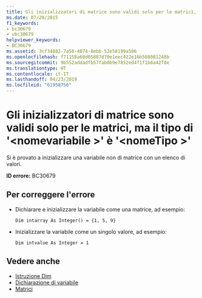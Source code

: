 ```yaml
---
title: Gli inizializzatori di matrice sono validi solo per le matrici, ma il tipo di '<variablename>'is'<typename>'
ms.date: 07/20/2015
f1_keywords:
- bc30679
- vbc30679
helpviewer_keywords:
- BC30679
ms.assetid: 3cf34882-7a58-4074-8ebb-52e58199a506
ms.openlocfilehash: f71158a60d05887d70e1eec422e16b508081248b
ms.sourcegitcommit: 9b552addadfb57fab0b9e7852ed4f1f1b8a42f8e
ms.translationtype: HT
ms.contentlocale: it-IT
ms.lasthandoff: 04/23/2019
ms.locfileid: "61958756"
---
```

# <a name="array-initializers-are-valid-only-for-arrays-but-the-type-of-variablename-is-typename"></a>Gli inizializzatori di matrice sono validi solo per le matrici, ma il tipo di '\<nomevariabile >' è '\<nomeTipo >'
Si è provato a inizializzare una variabile non di matrice con un elenco di valori.  
  
 **ID errore:** BC30679  
  
## <a name="to-correct-this-error"></a>Per correggere l'errore  
  
- Dichiarare e inizializzare la variabile come una matrice, ad esempio:  
  
     `Dim intarray As Integer() = {1, 5, 9}`  
  
- Inizializzare la variabile come un singolo valore, ad esempio:  
  
     `Dim intvalue As Integer = 1`  
  
## <a name="see-also"></a>Vedere anche

- [Istruzione Dim](../../visual-basic/language-reference/statements/dim-statement.md)
- [Dichiarazione di variabile](../../visual-basic/programming-guide/language-features/variables/variable-declaration.md)
- [Matrici](../../visual-basic/programming-guide/language-features/arrays/index.md)

